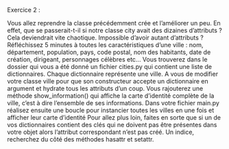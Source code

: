 Exercice 2 :


Vous allez reprendre la classe précédemment crée et l’améliorer un peu. En effet, que se
passerait-t-il si notre classe city avait des dizaines d’attributs ? Cela deviendrait vite
chaotique. Impossible d’avoir autant d’attributs ? Réfléchissez 5 minutes à toutes les
caractéristiques d’une ville : nom, département, population, pays, code postal, nom des
habitants, date de création, dirigeant, personnages célèbres etc...
Vous trouverez dans le dossier qui vous a été donné un fichier cities.py qui contient une
liste de dictionnaires. Chaque dictionnaire représente une ville.
A vous de modifier votre classe ville pour que son constructeur accepte un dictionnaire en
argument et hydrate tous les attributs d’un coup.
Vous rajouterez une méthode show_information() qui affiche la carte d’identité complète
de la ville, c’est à dire l’ensemble de ses informations.
Dans votre fichier main.py réalisez ensuite une boucle pour instancier toutes les villes en
une fois et afficher leur carte d’identité
Pour allez plus loin, faites en sorte que si un de vos dictionnaires contient des clés qui ne
doivent pas être présentes dans votre objet alors l’attribut correspondant n’est pas créé.
Un indice, recherchez du côté des méthodes hasattr et setattr.
